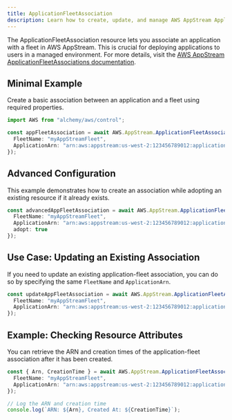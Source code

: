 ```yaml
---
title: ApplicationFleetAssociation
description: Learn how to create, update, and manage AWS AppStream ApplicationFleetAssociations using Alchemy Cloud Control.
---
```


The ApplicationFleetAssociation resource lets you associate an application with a fleet in AWS AppStream. This is crucial for deploying applications to users in a managed environment. For more details, visit the [AWS AppStream ApplicationFleetAssociations documentation](https://docs.aws.amazon.com/appstream/latest/userguide/).

## Minimal Example

Create a basic association between an application and a fleet using required properties.

```ts
import AWS from "alchemy/aws/control";

const appFleetAssociation = await AWS.AppStream.ApplicationFleetAssociation("appFleetAssociation", {
  FleetName: "myAppStreamFleet",
  ApplicationArn: "arn:aws:appstream:us-west-2:123456789012:application/myApplication"
});
```

## Advanced Configuration

This example demonstrates how to create an association while adopting an existing resource if it already exists.

```ts
const advancedAppFleetAssociation = await AWS.AppStream.ApplicationFleetAssociation("advancedAppFleetAssociation", {
  FleetName: "myAppStreamFleet",
  ApplicationArn: "arn:aws:appstream:us-west-2:123456789012:application/myApplication",
  adopt: true
});
```

## Use Case: Updating an Existing Association

If you need to update an existing application-fleet association, you can do so by specifying the same `FleetName` and `ApplicationArn`.

```ts
const updateAppFleetAssociation = await AWS.AppStream.ApplicationFleetAssociation("updateAppFleetAssociation", {
  FleetName: "myAppStreamFleet",
  ApplicationArn: "arn:aws:appstream:us-west-2:123456789012:application/myApplication"
});
```

## Example: Checking Resource Attributes

You can retrieve the ARN and creation times of the application-fleet association after it has been created.

```ts
const { Arn, CreationTime } = await AWS.AppStream.ApplicationFleetAssociation("appFleetAssociation", {
  FleetName: "myAppStreamFleet",
  ApplicationArn: "arn:aws:appstream:us-west-2:123456789012:application/myApplication"
});

// Log the ARN and creation time
console.log(`ARN: ${Arn}, Created At: ${CreationTime}`);
```